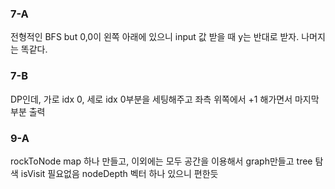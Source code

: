 ### 7-A
전형적인 BFS
but 0,0이 왼쪽 아래에 있으니 input 값 받을 때 y는 반대로 받자. 나머지는 똑같다.
### 7-B
DP인데, 가로 idx 0, 세로 idx 0부분을 세팅해주고 좌측 위쪽에서 +1 해가면서 마지막 부분 출력
### 9-A
rockToNode map 하나 만들고, 이외에는 모두 공간을 이용해서 graph만들고 tree 탐색 isVisit 필요없음
nodeDepth 벡터 하나 있으니 편한듯
